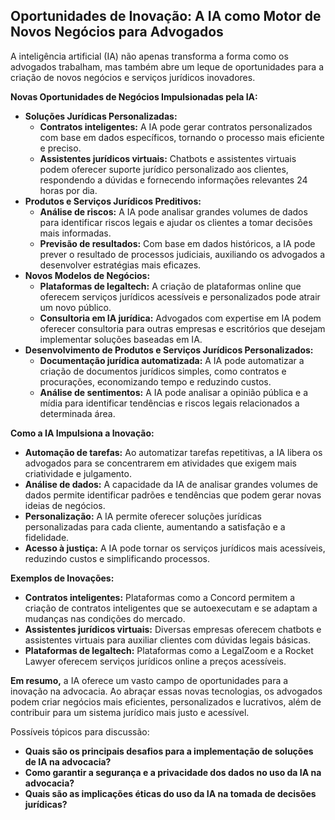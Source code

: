 ## Oportunidades de Inovação: A IA como Motor de Novos Negócios para Advogados

A inteligência artificial (IA) não apenas transforma a forma como os advogados trabalham, mas também abre um leque de oportunidades para a criação de novos negócios e serviços jurídicos inovadores. 

**Novas Oportunidades de Negócios Impulsionadas pela IA:**

* **Soluções Jurídicas Personalizadas:**
    * **Contratos inteligentes:** A IA pode gerar contratos personalizados com base em dados específicos, tornando o processo mais eficiente e preciso.
    * **Assistentes jurídicos virtuais:** Chatbots e assistentes virtuais podem oferecer suporte jurídico personalizado aos clientes, respondendo a dúvidas e fornecendo informações relevantes 24 horas por dia.
* **Produtos e Serviços Jurídicos Preditivos:**
    * **Análise de riscos:** A IA pode analisar grandes volumes de dados para identificar riscos legais e ajudar os clientes a tomar decisões mais informadas.
    * **Previsão de resultados:** Com base em dados históricos, a IA pode prever o resultado de processos judiciais, auxiliando os advogados a desenvolver estratégias mais eficazes.
* **Novos Modelos de Negócios:**
    * **Plataformas de legaltech:** A criação de plataformas online que oferecem serviços jurídicos acessíveis e personalizados pode atrair um novo público.
    * **Consultoria em IA jurídica:** Advogados com expertise em IA podem oferecer consultoria para outras empresas e escritórios que desejam implementar soluções baseadas em IA.
* **Desenvolvimento de Produtos e Serviços Jurídicos Personalizados:**
    * **Documentação jurídica automatizada:** A IA pode automatizar a criação de documentos jurídicos simples, como contratos e procurações, economizando tempo e reduzindo custos.
    * **Análise de sentimentos:** A IA pode analisar a opinião pública e a mídia para identificar tendências e riscos legais relacionados a determinada área.

**Como a IA Impulsiona a Inovação:**

* **Automação de tarefas:** Ao automatizar tarefas repetitivas, a IA libera os advogados para se concentrarem em atividades que exigem mais criatividade e julgamento.
* **Análise de dados:** A capacidade da IA de analisar grandes volumes de dados permite identificar padrões e tendências que podem gerar novas ideias de negócios.
* **Personalização:** A IA permite oferecer soluções jurídicas personalizadas para cada cliente, aumentando a satisfação e a fidelidade.
* **Acesso à justiça:** A IA pode tornar os serviços jurídicos mais acessíveis, reduzindo custos e simplificando processos.

**Exemplos de Inovações:**

* **Contratos inteligentes:** Plataformas como a Concord permitem a criação de contratos inteligentes que se autoexecutam e se adaptam a mudanças nas condições do mercado.
* **Assistentes jurídicos virtuais:** Diversas empresas oferecem chatbots e assistentes virtuais para auxiliar clientes com dúvidas legais básicas.
* **Plataformas de legaltech:** Plataformas como a LegalZoom e a Rocket Lawyer oferecem serviços jurídicos online a preços acessíveis.

**Em resumo,** a IA oferece um vasto campo de oportunidades para a inovação na advocacia. Ao abraçar essas novas tecnologias, os advogados podem criar negócios mais eficientes, personalizados e lucrativos, além de contribuir para um sistema jurídico mais justo e acessível.

Possíveis tópicos para discussão:

* **Quais são os principais desafios para a implementação de soluções de IA na advocacia?**
* **Como garantir a segurança e a privacidade dos dados no uso da IA na advocacia?**
* **Quais são as implicações éticas do uso da IA na tomada de decisões jurídicas?**
